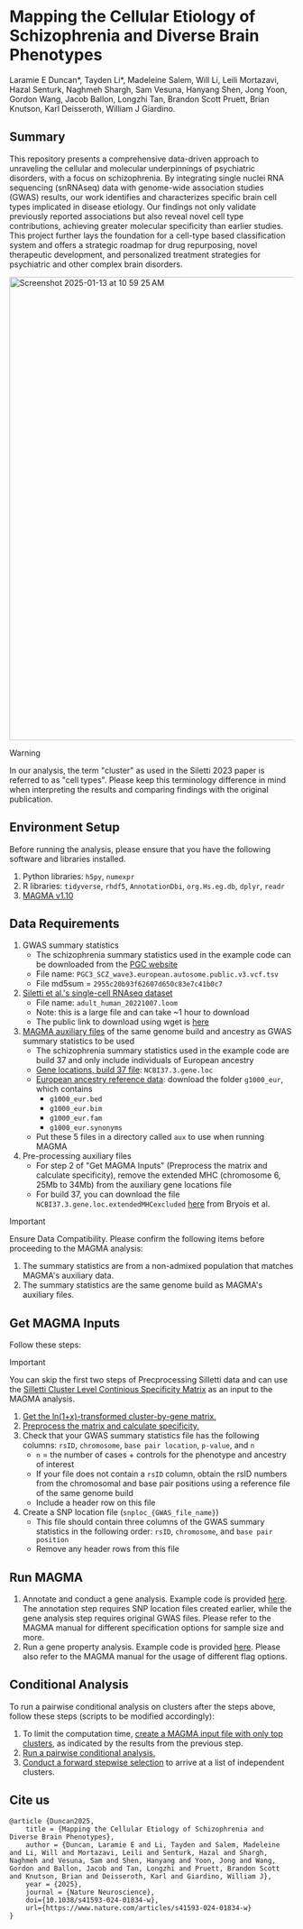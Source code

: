 # Mapping the Cellular Etiology of Schizophrenia and Diverse Brain Phenotypes
Laramie E Duncan*, Tayden Li*, Madeleine Salem, Will Li, Leili Mortazavi, Hazal Senturk, Naghmeh Shargh, Sam Vesuna, Hanyang Shen, Jong Yoon, Gordon Wang, Jacob Ballon, Longzhi Tan, Brandon Scott Pruett, Brian Knutson, Karl Deisseroth, William J Giardino. 

## Summary 
This repository presents a comprehensive data-driven approach to unraveling the cellular and molecular underpinnings of psychiatric disorders, with a focus on schizophrenia. By integrating single nuclei RNA sequencing (snRNAseq) data with genome-wide association studies (GWAS) results, our work identifies and characterizes specific brain cell types implicated in disease etiology. Our findings not only validate previously reported associations but also reveal novel cell type contributions, achieving greater molecular specificity than earlier studies. This project further lays the foundation for a cell-type based classification system and offers a strategic roadmap for drug repurposing, novel therapeutic development, and personalized treatment strategies for psychiatric and other complex brain disorders.

<img width="822" alt="Screenshot 2025-01-13 at 10 59 25 AM" src="https://github.com/user-attachments/assets/e06c8a9d-cedd-475b-ab2e-8436ec598138" />


> [!WARNING]
> In our analysis, the term "cluster" as used in the Siletti 2023 paper is referred to as "cell types". Please keep this terminology difference in mind when interpreting the results and comparing findings with the original publication.

## Environment Setup
Before running the analysis, please ensure that you have the following software and libraries installed.
1. Python libraries: `h5py`, `numexpr`
2. R libraries: `tidyverse`, `rhdf5`, `AnnotationDbi`, `org.Hs.eg.db`, `dplyr`, `readr` 
3. [MAGMA v1.10](https://cncr.nl/research/magma/)

## Data Requirements
1. GWAS summary statistics
   - The schizophrenia summary statistics used in the example code can be downloaded from the [PGC website](https://figshare.com/articles/dataset/scz2022/19426775)
   - File name: `PGC3_SCZ_wave3.european.autosome.public.v3.vcf.tsv`
   - File md5sum = `2955c20b93f62607d650c83e7c41b0c7`
2. [Siletti et al.'s single-cell RNAseq dataset](https://github.com/linnarsson-lab/adult-human-brain)
   - File name: `adult_human_20221007.loom`
   * Note: this is a large file and can take ~1 hour to download
   - The public link to download using wget is [here](https://storage.googleapis.com/linnarsson-lab-human/adult_human_20221007.loom)
3. [MAGMA auxiliary files](https://cncr.nl/research/magma/) of the same genome build and ancestry as GWAS summary statistics to be used
   - The schizophrenia summary statistics used in the example code are build 37 and only include individuals of European ancestry
   - [Gene locations, build 37 file](https://vu.data.surfsara.nl/index.php/s/Pj2orwuF2JYyKxq): `NCBI37.3.gene.loc`
   - [European ancestry reference data](https://vu.data.surfsara.nl/index.php/s/VZNByNwpD8qqINe): download the folder `g1000_eur`, which contains
      - `g1000_eur.bed`
      - `g1000_eur.bim`
      - `g1000_eur.fam`
      - `g1000_eur.synonyms`
   - Put these 5 files in a directory called `aux` to use when running MAGMA
4. Pre-processing auxiliary files
   - For step 2 of "Get MAGMA Inputs" (Preprocess the matrix and calculate specificity), remove the extended MHC (chromosome 6, 25Mb to 34Mb) from the auxiliary gene locations file
   - For build 37, you can download the file `NCBI37.3.gene.loc.extendedMHCexcluded` [here](https://github.com/jbryois/scRNA_disease/blob/master/Code_Paper/Data/NCBI/NCBI37.3.gene.loc.extendedMHCexcluded) from Bryois et al.
  
> [!IMPORTANT]  
> Ensure Data Compatibility. Please confirm the following items before proceeding to the MAGMA analysis:
> 1. The summary statistics are from a non-admixed population that matches MAGMA's auxiliary data.
> 2. The summary statistics are the same genome build as MAGMA's auxiliary files.

## Get MAGMA Inputs
Follow these steps:
> [!IMPORTANT]
> You can skip the first two steps of Precprocessing Silletti data and can use the [Silletti Cluster Level Continious Specificity Matrix](https://www.dropbox.com/scl/fi/khb9hc9d7yts9nusoh5nk/Siletti_l2_conti_specificity_matrix.txt?rlkey=x66ifmsf9ejwx1d5chaxpgahg&dl=0) as an input to the MAGMA analysis.
1. [Get the ln(1+x)-transformed cluster-by-gene matrix.](Preprocessing_Siletti/create_matrices/Siletti_create_L2-log_dataset.py)
2. [Preprocess the matrix and calculate specificity.](Preprocessing_Siletti/create_magma_inputs/get_Siletti_continuous_input.md)
3. Check that your GWAS summary statistics file has the following columns: `rsID`, `chromosome`, `base pair location`, `p-value`, and `n`
   - `n` = the number of cases + controls for the phenotype and ancestry of interest
   - If your file does not contain a `rsID` column, obtain the rsID numbers from the chromosomal and base pair positions using a reference file of the same genome build
   - Include a header row on this file
4. Create a SNP location file (`snploc_{GWAS_file_name}`)
   - This file should contain three columns of the GWAS summary statistics in the following order: `rsID`, `chromosome`, and `base pair position`
   - Remove any header rows from this file

## Run MAGMA
1. Annotate and conduct a gene analysis.
     Example code is provided [here](MAGMA/1.annotationAndGeneAnalysis.sh). The annotation step requires SNP location files created earlier, while the gene analysis step requires original GWAS files. Please refer to the MAGMA manual for different specification options for sample size and more.
2. Run a gene property analysis.
     Example code is provided [here](MAGMA/2.genePropertyAnalysis.sh). Please also refer to the MAGMA manual for the usage of different flag options.

## Conditional Analysis
To run a pairwise conditional analysis on clusters after the steps above, follow these steps (scripts to be modified accordingly):
1. To limit the computation time, [create a MAGMA input file with only top clusters](MAGMA/3.create_top_results_matrix.md), as indicated by the results from the previous step.
2. [Run a pairwise conditional analysis.](MAGMA/4.conditionalAnalysis.sh)
3. [Conduct a forward stepwise selection](MAGMA/5.forward_selection_condition_results.md) to arrive at a list of independent clusters.

## Cite us
```
@article {Duncan2025,
	title = {Mapping the Cellular Etiology of Schizophrenia and Diverse Brain Phenotypes},
	author = {Duncan, Laramie E and Li, Tayden and Salem, Madeleine and Li, Will and Mortazavi, Leili and Senturk, Hazal and Shargh, Naghmeh and Vesuna, Sam and Shen, Hanyang and Yoon, Jong and Wang, Gordon and Ballon, Jacob and Tan, Longzhi and Pruett, Brandon Scott and Knutson, Brian and Deisseroth, Karl and Giardino, William J},
	year = {2025},
	journal = {Nature Neuroscience},
	doi={10.1038/s41593-024-01834-w},
	url={https://www.nature.com/articles/s41593-024-01834-w}
}
```

